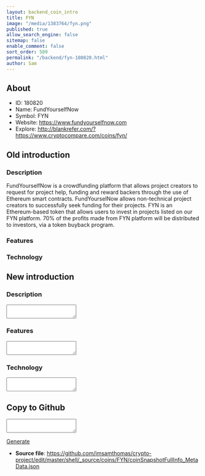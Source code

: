 ```yaml
---
layout: backend_coin_intro
title: FYN
image: "/media/1383764/fyn.png"
published: true
allow_search_engine: false
sitemap: false
enable_comment: false
sort_order: 589
permalink: "/backend/fyn-180820.html"
author: Sam
---
```


## About

- ID: 180820
- Name: FundYourselfNow
- Symbol: FYN
- Website: https://www.fundyourselfnow.com
- Explore: http://blankrefer.com/?https://www.cryptocompare.com/coins/fyn/


## Old introduction

### Description

<p>FundYourselfNow is a crowdfunding platform that <span>allows project creators to request for project help, funding and reward backers through the use of Ethereum smart contracts. FundYourselNow allows non-technical project creators to successfully seek funding for their projects. FYN is an Ethereum-based token that allows users<span><span> </span></span><span>to invest in projects listed on our FYN platform.</span><span> </span><span>70% of the profits made from FYN platform will be distributed to investors, via a token buyback program.</span></span></p>

### Features


### Technology




## New introduction


### Description
<textarea id="meta_description" name="description"></textarea>

### Features
<textarea id="meta_features" name="features"></textarea>

### Technology
<textarea id="meta_technology" name="technology"></textarea>


## Copy to Github

<textarea id="coinsnapshotfullinfo_metadata"></textarea>

<a href="#gen" onclick="generateMetaDatJson()">Generate</a>

- **Source file**: <a href="https://github.com/imsamthomas/crypto-project/edit/master/shell/_source/coins/FYN/coinSnapshotFullInfo_MetaData.json">https://github.com/imsamthomas/crypto-project/edit/master/shell/_source/coins/FYN/coinSnapshotFullInfo_MetaData.json</a>

